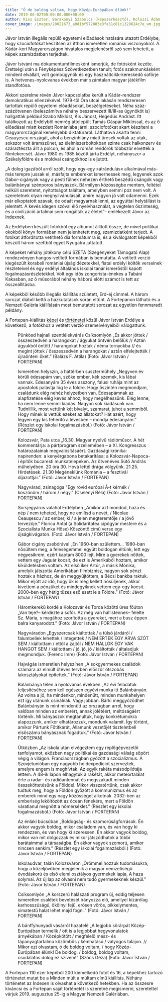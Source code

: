 ```yaml
---
title: "Ó de boldog voltam, hogy Közép-Európában élünk!"
date: 2019-06-02T00:00:00.000+00:00
author: Kiss Eszter, Barakonyi Szabolcs (képszerkesztő), Kolozsi Ádám
cover_image: /images/28021673_a9d1bf572883e3fa31c81c1329624c7e_wm.jpg
---
```


Jávor István illegális repülő egyetemi előadások hatására utazott Erdélybe, hogy szociofotókat készítsen az itthon ismeretlen romániai viszonyokról. A Kádár-kori Magyarországon hivatalos megjelenésről szó sem lehetett, a képek szamizdatban terjedtek.

Jávor Istvánt ma dokumentumfilmesként ismerjük, de fotósként kezdte. Érettségi után a Fényképész Szövetkezetben tanult; fotós szakmunkásként mindent elvállalt, volt gombügynök és egy használtcikk-kereskedő sofőrje is. A hetvenes-nyolcvanas években már számtalan magyar játékfilm standfotósa.

Akkori szerelme révén Jávor kapcsolatba került a Kádár-rendszer demokratikus ellenzékével. 1979-től Óra utcai lakásán rendszeresen tartottak repülő egyetemi előadásokat, beszélgetéseket. Néha száz-százötvenen (beleszámítva néhány beszervezett III/III-as ügynököt is) hallgatták például Szabó Miklóst, Kis Jánost, Hegedüs Andrást. Itt találkozott az Erdélyből nemrég áttelepült Tamás Gáspár Miklóssal, és az ő előadásai miatt kezdett Romániába járni: szociofotókat akart készíteni a magyarországinál keményebb diktatúráról. Láthatóvá akarta tenni Ceauşescu országát, ahol a benzinhiány miatt üresek voltak az utak, sokszor volt áramszünet, az élelmiszerboltokban szinte csak halkonzerv és száraztészta állt a polcon, és ahol a román rendőrök többször elvették a filmtekercsét. Jávor 1980 és 1985 között járta Erdélyt, néhányszor a Székelyföldre és a moldvai csángókhoz is eljutott.

„A dolog igazából arról szólt, hogy egy-egy »átrándulás« alkalmával más-más terepre jussak el, másfajta embereket ismerhessek meg, legyenek azok Gábor-cigányok vagy a pesti fülnek nehezen érthető beszédű csángók vagy balánbányai szénporos bányászok. Bármilyen közösségbe mentem, feltétel nélküli szeretetet, nyitottságot találtam, amelyben semmi póz nem volt. A szeretetnek olyan megnyilvánulásait, amire nagyon jó volt odamenni. Ezek már elkoptatott szavak, de odaát magyarnak lenni, az egyúttal helytállást is jelentett. A kevés idegen szóval élő nyelvhasználat, a végtelen őszinteség, és a civilizáció ártalmai sem rongálták az életet”– emlékezett Jávor az Indexnek.

Az Erdélyben készült fotókból egy albumot állított össze, de mivel politikai okokból könyv formában nem jelenhetett meg, szamizdatként terjedt. A fotókat átfordította vetíthető dia formátumra is, és a kiválogatott képekből készült három szettből egyet Nyugatra juttatott.

A képeket néhány jótékony célú SZETA (Szegényeket Támogató Alap) rendezvényen hangos-vetített formában is bemutatta. A vetített verzió kiegészült korabeli romániai újságidézetekkel, fiatal erdélyi költők verseinek részleteivel és egy erdélyi általános iskolai tanár ismerőstől kapott fogalmazásrészletekkel. Volt egy idős zongorista-énekes a Tabáni Kakasban, az ő műsorából néhány háború előtti számot is tett az összeállításba.

A képekből később illegális kiállítás született, Erd-éj címmel. A három sorozat diából kettő a házkutatások során eltűnt. A Fortepanon látható és a Nemzeti Galéria kiállításán most bemutatott sorozat az egyetlen fennmaradt példány.

A Fortepan-kiállítás [képei](https://index.hu/fortepan/2019/05/04/ket_kep_es_ami_kozben_elmult/) és [történetei](https://index.hu/fortepan/2019/05/12/erettsegirol_vittek_oket_a_gettoba/) közül Jávor István Erdélye a következő, a fotókhoz a vetített verzió szemelvényeiből válogattunk.

<figure>
<img src="/images/27886039_1b4a2289d379ac13f5d45bcd4b01d042_wm.jpg" alt="" />
<figcaption>Pünkösd hajnali szentlélekvárás Csíksomlyón „És akkor jöttek / összeszedvén a harangokat / ágyukat öntvén belőlük // Aztán ágyukból öntött / harangokat hoztak / néma tornyokba // és megint jöttek / összeszedvén a harangokat / aztán elfelejtették / újraönteni őket.” (Balázs F. Attila) (Fotó: Jávor István / FORTEPAN)</figcaption>
</figure>

<figure>
<img src="/images/27886057_9f7f8122a6393631ab39a9f5682d7dbd_wm.jpg" alt="" />
<figcaption>Ismeretlen helyszín, a háttérben suszterműhely „Negyven év körüli édesapám van, szőke ember, kék szemek, kis lábai vannak. Édesanyám 35 éves asszony, falusi ruhája mint az apostolok palástja lóg le a földre. Hogy őszintén megmondjam, családunk elég nehéz helyzetben van. Édesapámnak az alapfizetése elég kevés ahhoz, hogy megélhessünk. Elég lenne, ha nem lenne semmi kiadás. Nagyon sok kiadásunk van. Tudniillik, most vettünk két bivalyt, szamarat, juhot a semmiből. Hogy minek is vettük ezeket az állatokat? Hát azért, hogy legyen egy kis fehérítő a levesben – mondja édesanyám.” (Részlet egy iskolai fogalmazásból.) (Fotó: Jávor István / FORTEPAN)</figcaption>
</figure>

<figure>
<img src="/images/27886055_504383d90691a1ff6e99b5c3e4f2c068_wm.jpg" alt="" />
<figcaption>Kolozsvár, Pata utca „16.30. Magyar nyelvű rádióműsor. A hét kommentárja: a pártprogram szellemében – a XI. Kongresszus határozatainak megvalósításáért. Gazdasági krónika: napirenden: a kenyérgabona betakarítása; a Kolozsvár-Napoca-i építők bucaresti munkatelepeken. Az ötvenéves Sütő András műhelyében. 20 óra 30. Hová lettél drága völgyünk. 21.25. Hirdetések. 21.30 Megéneklünk Románia – a fesztivál díjazottjai.” (Fotó: Jávor István / FORTEPAN)</figcaption>
</figure>

<figure>
<img src="/images/28007423_3b54816dbd0c3139ce4987d5c0ae12d4_wm.jpg" alt="" />
<figcaption>Nagyvárad, zsinagóga "Egy rövid európai Á-t kérnék / köszönöm / három / négy." (Cselényi Béla) (Fotó: Jávor István / FORTEPAN)</figcaption>
</figure>

<figure>
<img src="/images/27886063_a98bab79e9385b7c6f972d75e2392b84_wm.jpg" alt="" />
<figcaption>Sorsjegyárus valahol Erdélyben „Amikor azt mondod, haza és nép / nem teheted, hogy ne említsd a nevét, / Nicolae Ceauşescu / az ember, ki / a jelen megteremtője / a jövő tervezője.” Florica Antal (a Solidaritatea cipőgyár mestere és a Szocialista Munka Hőse) Köszöntő című verse egy újságkivágaton. (Fotó: Jávor István / FORTEPAN)</figcaption>
</figure>

<figure>
<img src="/images/27886045_42b02fd7d7c4d1f9297649e367bcd1a1_wm.jpg" alt="" />
<figcaption>Gábor cigány zsebórával „Én 1960-ban születtem... 1980-ban nősültem meg, a feleségemmel együtt boldogan éltünk, lett egy négyesikrem, ezért kaptam 8000 lejt. Mire a gyerekek nőttek, vettem egy Jaguár kocsit, de ezt is Amerikából hoztam, amikor kiküldetésben voltam. Az első iker Artúr, a másik Mónika, amelyik játszotta Amerikában filmbiznisz, nagyon sok pénzt hoztak a házhoz, de én meggyűjtöttem, a Bécsi bankba raktuk. Mikor eljött az idő, hogy ők is meg kellett nősüljenek, akkor kivettem a pénzüket és mindegyiknek vettem egy-egy kocsit. 2000-ben egy hétig tüzes eső esett le a Földre.” (Fotó: Jávor István / FORTEPAN)</figcaption>
</figure>

<figure>
<img src="/images/27886053_0a6f6287ed7e54da819889d21e04518b_wm.jpg" alt="" />
<figcaption>Háromkerekű kordé a Kolozsvár és Torda közötti üres főúton „Van teje?– kérdezte a sofőr. Az még van hál’istennek– felelte Sz. Mária, s magához szorította a gyereket, mert a busz éppen balra kanyarodott.” (Fotó: Jávor István / FORTEPAN)</figcaption>
</figure>

<figure>
<img src="/images/27886051_d27b6879f29848f31ef14bd856b92409_wm.jpg" alt="" />
<figcaption>Nagyváradon „Egyszercsak kiáltottak / a túlsó járdáról / falumbeliek lehettek / integettek / NEM ÉRTEK EGY ÁRVA SZÓT SEM / kiáltottam / ettől a zajtól / NEM HALLOK EGY VAK HANGOT SEM / kiáltottam / jó, jó, jó / kiáltották / általadjuk megmondjuk. (Ferenc Imre) (Fotó: Jávor István / FORTEPAN)</figcaption>
</figure>

<figure>
<img src="/images/27886067_4b9a1024e55b73b69f9df2d998b18274_wm.jpg" alt="" />
<figcaption>Hajvágás ismeretlen helyszínen „A sokgyermekes családok számára az elmúlt ötéves tervben először ötszobás lakosztályokat építettek.” (Fotó: Jávor István / FORTEPAN)</figcaption>
</figure>

<figure>
<img src="/images/27886049_9ff9cbc43bf49914657e1b55083a5832_wm.jpg" alt="" />
<figcaption>Balánbánya télen a nyolcvanas években „Az évi feladatok teljesítéséhez sem kell egészen egyévi munka itt Balánbányán. Az volna a jó, ha mindenkor, mindenütt, minden munkahelyen ezt így utánunk csinálnák. Vagy jobban. Bárki meggyőződhet Balánbányán is mint mindenütt az országban arról, hogy valóban minden az emberért, annak jólétéért, méltóságáért történik. Mi bányászok megtanultuk, hogy konkrétumokra alapozzunk, amikor elhatározzuk, mondunk valamit. Így történt, amikor Pártunk Főtitkárát, Államunk vezetőjét tiszteletbeli elsőszámú bányásznak fogadtuk.” (Fotó: Jávor István / FORTEPAN)</figcaption>
</figure>

<figure>
<img src="/images/27886059_2601c3629fabd3f40da345113912ae6f_wm.jpg" alt="" />
<figcaption>Útközben „Az iskola után elvégeztem egy replőgépvezetői tanfolyamot, eközben nagy politikai és gazdasági válság söpört végig a világon. Franciaországban győzött a szocializmus. A Szovjetunióban egy nagyobb holdexpedíciót szerveztek, amelyre engem is meghívtak. Az egyik rakéta másodpilótája lettem. A 48-ik lapon elhagytuk a rakétát, akkor meteortalálat érte a radar- és rádióantennát és megszakadt minden összeköttetésünk a Földdel. Mikor visszatértünk, csak akkor tudtuk meg, hogy a Földön győzött a kommunizmus és az emberek mind egy nagy közösséget alkotnak. 2032-ben az emberiség leköltözött az óceán fenekére, mert a Földön váratlanul megnőtt a hőmérséklet.” (Részlet egy iskolai fogalmazásból.) (Fotó: Jávor István / FORTEPAN)</figcaption>
</figure>

<figure>
<img src="/images/27886061_71712dda591a149c95a5334091633f62_wm.jpg" alt="" />
<figcaption>Az énlaki búcsúban „Boldogság- és szomorúságforrások. Én akkor vagyok boldog, mikor családom van, és van hogy ki rendezzen, és van hogy ki szeressen. Én akkor vagyok boldog, mikor van mit dolgozzak és mikor játszódhatok a többi barátaimmal a társaságba. Én akkor vagyok szomorú, amikor nincsen senkim.” (Részlet egy iskolai fogalmazásból.) (Fotó: Jávor István / FORTEPAN)</figcaption>
</figure>

<figure>
<img src="/images/27886041_84dc6e132331aecc829c9363db8cb1eb_wm.jpg" alt="" />
<figcaption>Iskolaudvar, talán Kolozsváron „Örömmel hozzuk tudomásukra, hogy a közeljövőben megjelenik a magyar nemzetiségű óvodáskorú és első elemi osztályos gyermekek lapja, A haza solymai. Az új lap az olvasni nem tudó gyermekeknek készül.” (Fotó: Jávor István / FORTEPAN)</figcaption>
</figure>

<figure>
<img src="/images/27886037_3b4d0b34668594a027560b9e7a0ebfea_wm.jpg" alt="" />
<figcaption>Csíksomlyón „A korszerű halászati program új, eddig teljesen ismeretlen csalétek bevetését irányozza elő, amellyel kizárólag karhosszúságú, ökölnyi fejű, erősen vörös, pikkelymentes, simatestű halat lehet majd fogni.” (Fotó: Jávor István / FORTEPAN)</figcaption>
</figure>

<figure>
<img src="/images/27886043_c6433515189e0d8409a6560f79f887ba_wm.jpg" alt="" />
<figcaption>A bánffyhunyadi vásárról hazafelé „A legjobb sörárpát Közép-Európában termelik / ott is a legjobbat hegyvonulatok árnyékában / Középkötött / megfelelő mész- és tápanyagtartalmú közömbös / kémhatású / vályogos talajon. // Mikor ezt olvastam, ó de boldog voltam, / hogy Közép-Európában élünk! De boldog, / boldog, boldog voltam, csodálatos dolog ez szívem!” (Szőcs Géza) (Fotó: Jávor István / FORTEPAN)</figcaption>
</figure>

A Fortepan 110 ezer képéből 200 kiemelkedő fotót és 16, a képekhez tartozó történetet mutat be a Minden múlt a múltam című kiállítás. Néhány történetet az Indexen is olvashat a következő hetekben. Ha az összesre kíváncsi és a Fortepan saját történetét is szeretné megismerni, szeretettel várjuk 2019. augusztus 25-ig a Magyar Nemzeti Galériában.
